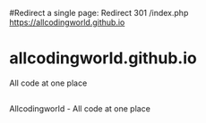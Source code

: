 #Redirect a single page:
Redirect 301 /index.php https://allcodingworld.github.io
# allcodingworld.github.io
All code at one place
##
Allcodingworld - All code at one place
##
